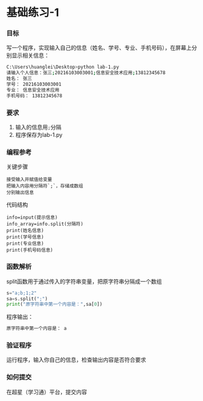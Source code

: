 # 基础练习-1

### 目标
写一个程序，实现输入自己的信息（姓名、学号、专业、手机号码），在屏幕上分别显示相关信息：
```sh
C:\Users\huanglei\Desktop>python lab-1.py
请输入个人信息：张三;20216103003001;信息安全技术应用;13812345678
姓名： 张三
学号： 20216103003001
专业： 信息安全技术应用
手机号码： 13812345678
```

### 要求
1. 输入的信息用`;`分隔
2. 程序保存为lab-1.py

### 编程参考
关键步骤
```
接受输入并赋值给变量
把输入内容用分隔符`;`，存储成数组
分别输出信息
```
代码结构
```
info=input(提示信息)
info_array=info.split(分隔符)
print(姓名信息)
print(学号信息)
print(专业信息)
print(手机号码信息)
```

### 函数解析
split函数用于通过传入的字符串变量，把原字符串分隔成一个数组
```python
s="a;b;1;2"
sa=s.split(";")
print("原字符串中第一个内容是：",sa[0])
```
程序输出：
```sh
原字符串中第一个内容是： a
```

### 验证程序
运行程序，输入你自己的信息，检查输出内容是否符合要求

### 如何提交
在超星（学习通）平台，提交内容